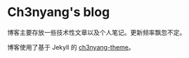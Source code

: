 # Ch3nyang's blog

博客主要存放一些技术性文章以及个人笔记。更新频率飘忽不定。

博客使用了基于 Jekyll 的 [ch3nyang-theme](https://github.com/wcy-dt/ch3nyang-theme)。
